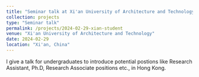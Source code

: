 ```yaml
---
title: "Seminar talk at Xi'an University of Architecture and Technology"
collection: projects
type: "Seminar talk"
permalink: /projects/2024-02-29-xian-student
venue: "Xi'an University of Architecture and Technology"
date: 2024-02-29
location: "Xi'an, China"
---
```

I give a talk for undergraduates to introduce potential postions like Research Assistant, Ph.D, Research Associate positions etc., in Hong Kong.

